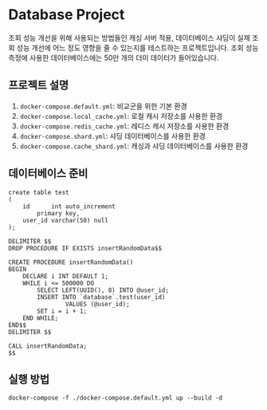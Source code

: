 # Database Project
조회 성능 개선을 위해 사용되는 방법들인 캐싱 서버 적용, 데이터베이스 샤딩이 실제 조회 성능 개선에 어느 정도 영향을 줄 수 있는지를 테스트하는 프로젝트입니다. 
조회 성능 측정에 사용한 데이터베이스에는 50만 개의 더미 데이터가 들어있습니다.

## 프로젝트 설명
1. `docker-compose.default.yml`: 비교군을 위한 기본 환경
2. `docker-compose.local_cache.yml`: 로컬 캐시 저장소를 사용한 환경
3. `docker-compose.redis_cache.yml`: 레디스 캐시 저장소를 사용한 환경
4. `docker-compose.shard.yml`: 샤딩 데이터베이스를 사용한 환경   
5. `docker-compose.cache_shard.yml`: 캐싱과 샤딩 데이터베이스를 사용한 환경

## 데이터베이스 준비
```mysql
create table test
(
    id      int auto_increment
        primary key,
    user_id varchar(50) null
);

DELIMITER $$
DROP PROCEDURE IF EXISTS insertRandomData$$

CREATE PROCEDURE insertRandomData()
BEGIN
    DECLARE i INT DEFAULT 1;
    WHILE i <= 500000 DO
        SELECT LEFT(UUID(), 8) INTO @user_id;
        INSERT INTO `database`.test(user_id)
				VALUES (@user_id);
        SET i = i + 1;
    END WHILE;
END$$
DELIMITER $$

CALL insertRandomData;
$$
```

## 실행 방법
```
docker-compose -f ./docker-compose.default.yml up --build -d
```
